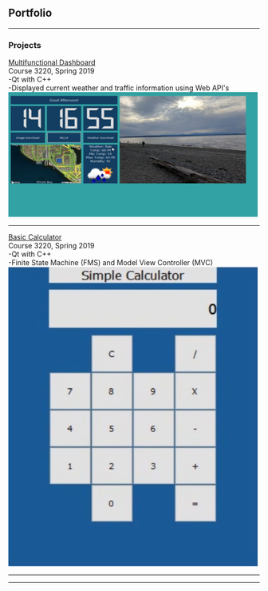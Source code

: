 ## Portfolio

---

### Projects 

[Multifunctional Dashboard](https://github.com/edmondsb/DesktopApplication)
<br>
Course 3220, Spring 2019
<br>
-Qt with C++
<br>
-Displayed current weather and traffic information using Web API's
<br>
<img src="images/DesktopApp.jpg?" width = "500" height = "250"/>

---
[Basic Calculator](https://github.com/edmondsb/BasicCalculator)
<br>
Course 3220, Spring 2019
<br>
-Qt with C++
<br>
-Finite State Machine (FMS) and Model View Controller (MVC)
<br>
<img src="images/Calculator.jpg?" width= "500" height = "600"/>

---







---
